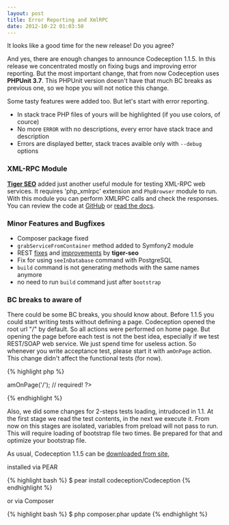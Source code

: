 ```yaml
---
layout: post
title: Error Reporting and XmlRPC
date: 2012-10-22 01:03:50
---
```


It looks like a good time for the new release! Do you agree?

And yes, there are enough changes to announce Codeception 1.1.5. In this release we concentrated mostly on fixing bugs and improving error reporting.
But the most important change, that from now Codeception uses **PHPUnit 3.7**. This PHPUnit version doesn't have that much BC breaks as previous one, so we hope you will not notice this change. 

Some tasty features were added too. But let's start with error reporting. 

* In stack trace PHP files of yours will be highlighted (if you use colors, of cource)
* No more `ERROR` with no descriptions, every error have stack trace and description
* Errors are displayed better, stack traces avaible only with `--debug` options

### XML-RPC Module
**[Tiger SEO](https://github.com/tiger-seo)** added just another useful module for testing XML-RPC web services. 
It requires 'php_xmlrpc' extension and `PhpBrowser` module to run. With this module you can perform XMLRPC calls and check the responses.
You can review the code at [GitHub](https://github.com/Codeception/Codeception/blob/master/src/Codeception/Module/XMLRPC.php) or [read the docs](http://codeception.com/docs/modules/XMLRPC). 

### Minor Features and Bugfixes

* Composer package fixed
* `grabServiceFromContainer` method added to Symfony2 module
* REST [fixes](https://github.com/Codeception/Codeception/pull/75) and [improvements](https://github.com/Codeception/Codeception/pull/71) by **tiger-seo**
* Fix for using `seeInDatabase` command with PostgreSQL 
* `build` command is not generating methods with the same names anymore
* no need to run `build` command just after `bootstrap`

### BC breaks to aware of

There could be some BC breaks, you should know about.
Before 1.1.5 you could start writing tests without defining a page. Codeception opened the root url "/" by default. So all actions were performed on home page. But opening the page before each test is not the best idea, especially if we test REST/SOAP web service. We just spend time for useless action. So whenever you write acceptance test, please start it with `amOnPage` action. This change didn't affect the functional tests (for now). 

{% highlight php %}
<?php 
$I = new WebGuy($scenario);
$I->amOnPage('/'); // required!
?>
{% endhighlight %}

Also, we did some changes for 2-steps tests loading, intrudoced in 1.1. At the first stage we read the test contents, in the next we execute it. From now on this stages are isolated, variables from preload will not pass to run. This will require loading of bootstrap file two times. Be prepared for that and optimize your bootstrap file.


As usual, Codeception 1.1.5 can be [downloaded from site](http://codeception.com/thanks.html),

installed via PEAR

{% highlight bash %}
$ pear install codeception/Codeception
{% endhighlight %}

or via Composer

{% highlight bash %}
$ php composer.phar update
{% endhighlight %}